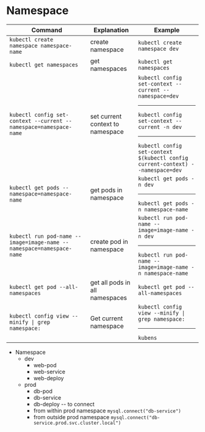 # Namespace

Command | Explanation | Example |
---------|----------|----------|
`kubectl create namespace namespace-name` | create namespace | `kubectl create namespace dev` |
`kubectl get namespaces` | get namespaces | `kubectl get namespaces` |
`kubectl config set-context --current --namespace=namespace-name` | set current context to namespace | `kubectl config set-context --current --namespace=dev`  <br/> <hr> `kubectl config set-context --current -n dev` <br/> <hr> `kubectl config set-context $(kubectl config current-context) --namespace=dev` |
`kubectl get pods --namespace=namespace-name` | get pods in namespace | `kubectl get pods -n dev` <br/> <hr> `kubectl get pods -n namespace-name` |
`kubectl run pod-name --image=image-name --namespace=namespace-name` | create pod in namespace | `kubectl run pod-name --image=image-name -n dev` <br/> <hr> `kubectl run pod-name --image=image-name -n namespace-name` |
`kubectl get pod --all-namespaces` | get all pods in all namespaces | `kubectl get pod --all-namespaces` |
`kubectl config view --minify \| grep namespace:` | Get current namespace | `kubectl config view --minify \| grep namespace:` <br/> <hr> `kubens` |

- Namespace
  - dev
    - web-pod
    - web-service
    - web-deploy
  - prod
    - db-pod
    - db-service
    - db-deploy
  -- to connect
    - from within prod namespace `mysql.connect("db-service")`
    - from outside prod namespace `mysql.connect("db-service.prod.svc.cluster.local")`
